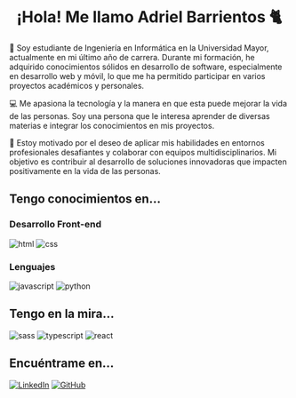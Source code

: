 <h1 align="center">¡Hola! Me llamo Adriel Barrientos 🐈</h1>
<p>📖 Soy estudiante de Ingeniería en Informática en la Universidad Mayor, actualmente en mi último año de carrera. Durante mi formación, he adquirido conocimientos sólidos en desarrollo de software, especialmente en desarrollo web y móvil, lo que me ha permitido participar en varios proyectos académicos y personales.

💻 Me apasiona la tecnología y la manera en que esta puede mejorar la vida de las personas. Soy una persona que le interesa aprender de diversas materias e integrar los conocimientos en mis proyectos.

🌟 Estoy motivado por el deseo de aplicar mis habilidades en entornos profesionales desafiantes y colaborar con equipos multidisciplinarios. Mi objetivo es contribuir al desarrollo de soluciones innovadoras que impacten positivamente en la vida de las personas.</p>

## Tengo conocimientos en...
### Desarrollo Front-end
![html](https://img.shields.io/badge/HTML5-E34F26?style=for-the-badge&logo=html5&logoColor=white)
![css](https://img.shields.io/badge/CSS3-1572B6?style=for-the-badge&logo=css3&logoColor=white)
<!--![flutter](https://img.shields.io/badge/Flutter-28B6F6?style=for-the-badge&logo=flutter&logoColor=white)-->
<!--### Desarrollo back-end
![nodejs](https://img.shields.io/badge/Node.js-43853D?style=for-the-badge&logo=node.js&logoColor=white)
![expressjs](https://img.shields.io/badge/Express.js-404D59?style=for-the-badge)
![firebase](https://img.shields.io/badge/Firebase-ffaa00?style=for-the-badge&logo=Firebase&logoColor=white)-->
### Lenguajes
![javascript](https://img.shields.io/badge/JavaScript-323330?style=for-the-badge&logo=javascript&logoColor=F7DF1E)
![python](https://img.shields.io/badge/Python-3776AB?style=for-the-badge&logo=python&logoColor=white)
<!--![dart](https://img.shields.io/badge/Dart-28B6F6?style=for-the-badge&logo=dart&logoColor=white)-->
## Tengo en la mira...
![sass](https://img.shields.io/badge/SASS-CC6699?style=for-the-badge&logo=sass&logoColor=white)
![typescript](https://img.shields.io/badge/TypeScript-3178C6?style=for-the-badge&logo=typescript&logoColor=white)
![react](https://img.shields.io/badge/React-20232A?style=for-the-badge&logo=react&logoColor=61DAFB)
## Encuéntrame en...
[![LinkedIn](https://img.shields.io/badge/LinkedIn-0A66C2?style=for-the-badge&logo=linkedin&logoColor=white)](https://linkedin.com/in/AdrielGBM/)
[![GitHub](https://img.shields.io/badge/GitHub-181717?style=for-the-badge&logo=github&logoColor=white)](https://github.com/AdrielGBM)
